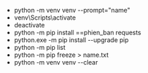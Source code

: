  - python -m venv venv --prompt="name"
 - venv\Scripts\activate
 - deactivate
 - python -m pip install <package-name>==phien_ban requests
 - python.exe -m pip install --upgrade pip
 - python -m pip list
 - python -m pip freeze > name.txt
 - python -m venv venv --clear
